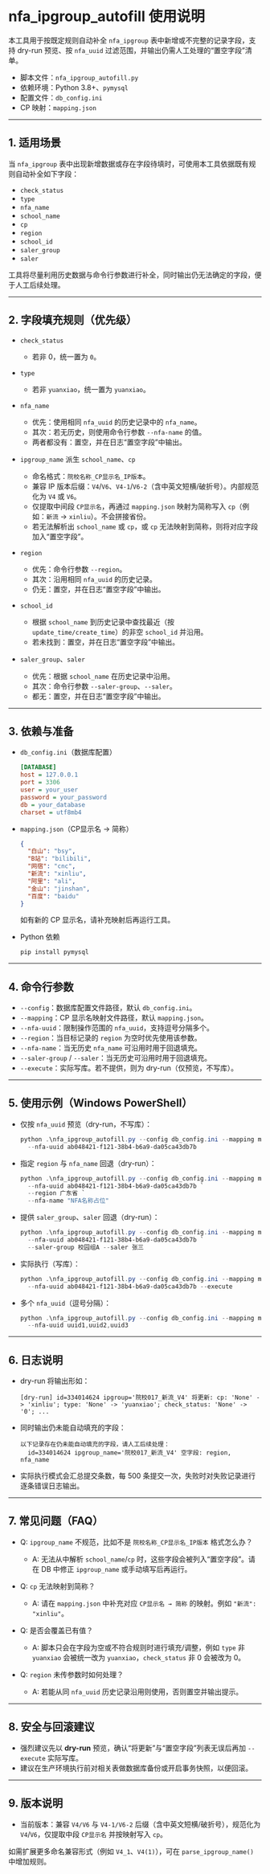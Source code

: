 # nfa_ipgroup_autofill 使用说明

本工具用于按既定规则自动补全 `nfa_ipgroup` 表中新增或不完整的记录字段，支持 dry-run 预览、按 `nfa_uuid` 过滤范围，并输出仍需人工处理的“置空字段”清单。

- 脚本文件：`nfa_ipgroup_autofill.py`
- 依赖环境：Python 3.8+、`pymysql`
- 配置文件：`db_config.ini`
- CP 映射：`mapping.json`

---

## 1. 适用场景

当 `nfa_ipgroup` 表中出现新增数据或存在字段待填时，可使用本工具依据既有规则自动补全如下字段：

- `check_status`
- `type`
- `nfa_name`
- `school_name`
- `cp`
- `region`
- `school_id`
- `saler_group`
- `saler`

工具将尽量利用历史数据与命令行参数进行补全，同时输出仍无法确定的字段，便于人工后续处理。

---

## 2. 字段填充规则（优先级）

- `check_status`
  - 若非 0，统一置为 `0`。

- `type`
  - 若非 `yuanxiao`，统一置为 `yuanxiao`。

- `nfa_name`
  - 优先：使用相同 `nfa_uuid` 的历史记录中的 `nfa_name`。
  - 其次：若无历史，则使用命令行参数 `--nfa-name` 的值。
  - 两者都没有：置空，并在日志“置空字段”中输出。

- `ipgroup_name` 派生 `school_name`、`cp`
  - 命名格式：`院校名称_CP显示名_IP版本`。
  - 兼容 IP 版本后缀：`V4`/`V6`、`V4-1`/`V6-2`（含中英文短横/破折号）。内部规范化为 `V4` 或 `V6`。
  - 仅提取中间段 `CP显示名`，再通过 `mapping.json` 映射为简称写入 `cp`（例如：`新流` → `xinliu`）。不会拼接省份。
  - 若无法解析出 `school_name` 或 `cp`，或 `cp` 无法映射到简称，则将对应字段加入“置空字段”。

- `region`
  - 优先：命令行参数 `--region`。
  - 其次：沿用相同 `nfa_uuid` 的历史记录。
  - 仍无：置空，并在日志“置空字段”中输出。

- `school_id`
  - 根据 `school_name` 到历史记录中查找最近（按 `update_time/create_time`）的非空 `school_id` 并沿用。
  - 若未找到：置空，并在日志“置空字段”中输出。

- `saler_group`、`saler`
  - 优先：根据 `school_name` 在历史记录中沿用。
  - 其次：命令行参数 `--saler-group`、`--saler`。
  - 都无：置空，并在日志“置空字段”中输出。

---

## 3. 依赖与准备

- `db_config.ini`（数据库配置）
  ```ini
  [DATABASE]
  host = 127.0.0.1
  port = 3306
  user = your_user
  password = your_password
  db = your_database
  charset = utf8mb4
  ```

- `mapping.json`（CP显示名 → 简称）
  ```json
  {
    "白山": "bsy",
    "B站": "bilibili",
    "网宿": "cnc",
    "新流": "xinliu",
    "阿里": "ali",
    "金山": "jinshan",
    "百度": "baidu"
  }
  ```
  如有新的 CP 显示名，请补充映射后再运行工具。

- Python 依赖
  ```bash
  pip install pymysql
  ```

---

## 4. 命令行参数

- `--config`：数据库配置文件路径，默认 `db_config.ini`。
- `--mapping`：CP 显示名映射文件路径，默认 `mapping.json`。
- `--nfa-uuid`：限制操作范围的 `nfa_uuid`，支持逗号分隔多个。
- `--region`：当目标记录的 `region` 为空时优先使用该参数。
- `--nfa-name`：当无历史 `nfa_name` 可沿用时用于回退填充。
- `--saler-group` / `--saler`：当无历史可沿用时用于回退填充。
- `--execute`：实际写库。若不提供，则为 dry-run（仅预览，不写库）。

---

## 5. 使用示例（Windows PowerShell）

- 仅按 `nfa_uuid` 预览（dry-run，不写库）：
  ```powershell
  python .\nfa_ipgroup_autofill.py --config db_config.ini --mapping mapping.json `
    --nfa-uuid ab048421-f121-38b4-b6a9-da05ca43db7b
  ```

- 指定 `region` 与 `nfa_name` 回退（dry-run）：
  ```powershell
  python .\nfa_ipgroup_autofill.py --config db_config.ini --mapping mapping.json `
    --nfa-uuid ab048421-f121-38b4-b6a9-da05ca43db7b `
    --region 广东省 `
    --nfa-name "NFA名称占位"
  ```

- 提供 `saler_group`、`saler` 回退（dry-run）：
  ```powershell
  python .\nfa_ipgroup_autofill.py --config db_config.ini --mapping mapping.json `
    --nfa-uuid ab048421-f121-38b4-b6a9-da05ca43db7b `
    --saler-group 校园组A --saler 张三
  ```

- 实际执行（写库）：
  ```powershell
  python .\nfa_ipgroup_autofill.py --config db_config.ini --mapping mapping.json `
    --nfa-uuid ab048421-f121-38b4-b6a9-da05ca43db7b --execute
  ```

- 多个 `nfa_uuid`（逗号分隔）：
  ```powershell
  python .\nfa_ipgroup_autofill.py --config db_config.ini --mapping mapping.json `
    --nfa-uuid uuid1,uuid2,uuid3
  ```

---

## 6. 日志说明

- dry-run 将输出形如：
  ```text
  [dry-run] id=334014624 ipgroup='院校017_新流_V4' 将更新: cp: 'None' -> 'xinliu'; type: 'None' -> 'yuanxiao'; check_status: 'None' -> '0'; ...
  ```

- 同时输出仍未能自动填充的字段：
  ```text
  以下记录存在仍未能自动填充的字段，请人工后续处理：
    id=334014624 ipgroup_name='院校017_新流_V4' 空字段: region, nfa_name
  ```

- 实际执行模式会汇总提交条数，每 500 条提交一次，失败时对失败记录进行逐条错误日志输出。

---

## 7. 常见问题（FAQ）

- Q: `ipgroup_name` 不规范，比如不是 `院校名称_CP显示名_IP版本` 格式怎么办？
  - A: 无法从中解析 `school_name`/`cp` 时，这些字段会被列入“置空字段”。请在 DB 中修正 `ipgroup_name` 或手动填写后再运行。

- Q: `cp` 无法映射到简称？
  - A: 请在 `mapping.json` 中补充对应 `CP显示名 → 简称` 的映射。例如 `"新流": "xinliu"`。

- Q: 是否会覆盖已有值？
  - A: 脚本只会在字段为空或不符合规则时进行填充/调整，例如 `type` 非 `yuanxiao` 会被统一改为 `yuanxiao`，`check_status` 非 0 会被改为 0。

- Q: `region` 未传参数时如何处理？
  - A: 若能从同 `nfa_uuid` 历史记录沿用则使用，否则置空并输出提示。

---

## 8. 安全与回滚建议

- 强烈建议先以 **dry-run** 预览，确认“将更新”与“置空字段”列表无误后再加 `--execute` 实际写库。
- 建议在生产环境执行前对相关表做数据库备份或开启事务快照，以便回滚。

---

## 9. 版本说明

- 当前版本：兼容 `V4/V6` 与 `V4-1/V6-2` 后缀（含中英文短横/破折号），规范化为 `V4`/`V6`，仅提取中段 `CP显示名` 并按映射写入 `cp`。

如需扩展更多命名兼容形式（例如 `V4_1`、`V4(1)`），可在 `parse_ipgroup_name()` 中增加规则。
